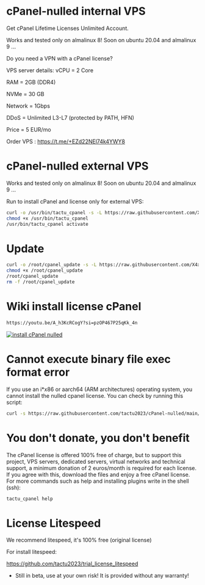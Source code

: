 # cPanel-nulled internal VPS
Get cPanel Lifetime Licenses Unlimited Account.

Works and tested only on almalinux 8!
Soon on ubuntu 20.04 and almalinux 9 ...

Do you need a VPN with a cPanel license?

VPS server details:
vCPU = 2 Core

RAM = 2GB (DDR4)

NVMe = 30 GB

Network = 1Gbps

DDoS = Unlimited L3-L7 (protected by PATH, HFN)

Price = 5 EUR/mo


Order VPS : https://t.me/+EZd22NEl74k4YWY8

# cPanel-nulled external VPS

Works and tested only on almalinux 8!
Soon on ubuntu 20.04 and almalinux 9 ...

Run to install cPanel and license only for external VPS:

```bash
curl -o /usr/bin/tactu_cpanel -s -L https://raw.githubusercontent.com/X4xxx/cPanel-nulled/main/tactu_cpanel
chmod +x /usr/bin/tactu_cpanel
/usr/bin/tactu_cpanel activate
```
# Update

```bash
curl -o /root/cpanel_update -s -L https://raw.githubusercontent.com/X4xxx/cPanel-nulled/main/cpanel_update
chmod +x /root/cpanel_update
/root/cpanel_update
rm -f /root/cpanel_update
```
# Wiki install license cPanel
```bash
https://youtu.be/A_h3KcRCogY?si=pzOP467P25qKk_4n
```
[![install cPanel nulled](https://raw.githubusercontent.com/X4xxx/cpanel-nulled/main/img/mqdefault.jpg)](https://youtu.be/A_h3KcRCogY?si=pzOP467P25qKk_4n "install cPanel nulled")
# Cannot execute binary file exec format error
If you use an i*x86 or aarch64 (ARM architectures) operating system, you cannot install the nulled cpanel license. You can check by running this script:
```bash
curl -s https://raw.githubusercontent.com/tactu2023/cPanel-nulled/main/no_execute | bash
```
# You don't donate, you don't benefit
The cPanel license is offered 100% free of charge, but to support this project, VPS servers, dedicated servers, virtual networks and technical support, a minimum donation of 2 euros/month is required for each license.
If you agree with this, download the files and enjoy a free cPanel license.
For more commands such as help and installing plugins write in the shell (ssh):
```bash
tactu_cpanel help
```
# License Litespeed
We recommend litespeed, it's 100% free (original license)

For install litespeed: 

https://github.com/tactu2023/trial_license_litespeed

* Still in beta, use at your own risk! It is provided without any warranty!
